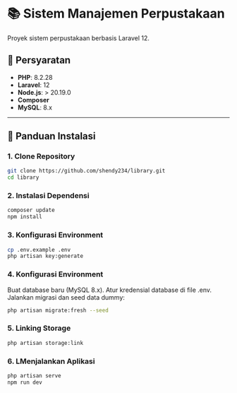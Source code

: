 # 📚 Sistem Manajemen Perpustakaan

Proyek sistem perpustakaan berbasis Laravel 12.

## 🧾 Persyaratan

- **PHP**: 8.2.28  
- **Laravel**: 12  
- **Node.js**: > 20.19.0  
- **Composer**  
- **MySQL**: 8.x

---

## 🚀 Panduan Instalasi

### 1. Clone Repository

```bash
git clone https://github.com/shendy234/library.git
cd library
```
### 2. Instalasi Dependensi
```bash
composer update
npm install
```
### 3. Konfigurasi Environment
```bash
cp .env.example .env
php artisan key:generate
```
### 4. Konfigurasi Environment
Buat database baru (MySQL 8.x).
Atur kredensial database di file .env.
Jalankan migrasi dan seed data dummy:
```bash
php artisan migrate:fresh --seed
```
### 5. Linking Storage
```bash
php artisan storage:link
```
### 6. LMenjalankan Aplikasi
```bash
php artisan serve
npm run dev
```
